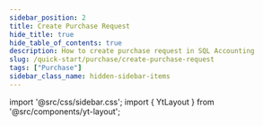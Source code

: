 ```yaml
---
sidebar_position: 2
title: Create Purchase Request
hide_title: true
hide_table_of_contents: true
description: How to create purchase request in SQL Accounting
slug: /quick-start/purchase/create-purchase-request
tags: ["Purchase"]
sidebar_class_name: hidden-sidebar-items
---
```


import '@src/css/sidebar.css';
import { YtLayout } from '@src/components/yt-layout';

<YtLayout 
    videoId="Lwa3nr8hIIU"
/>
